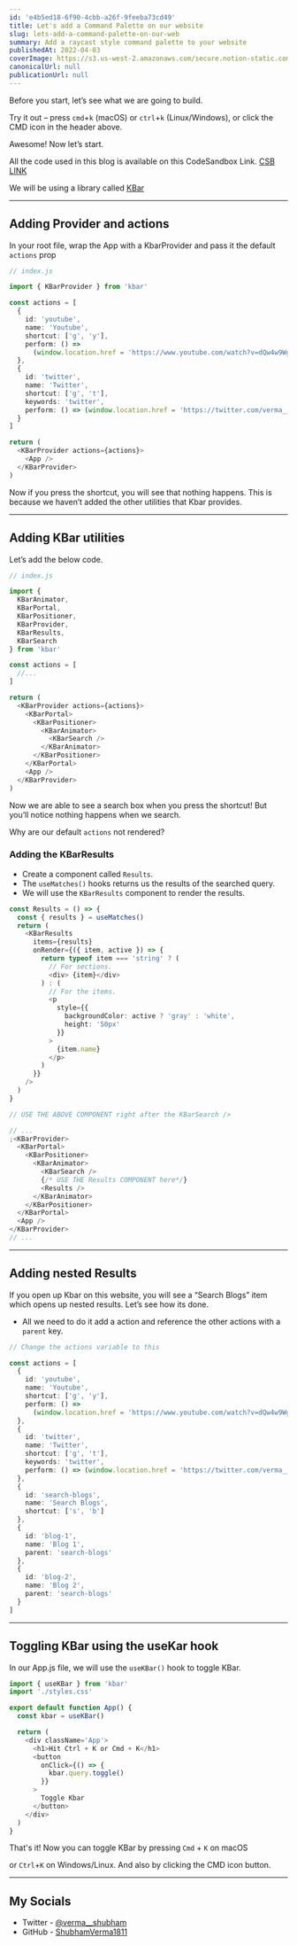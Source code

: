 ```yaml
---
id: 'e4b5ed18-6f90-4cbb-a26f-9feeba73cd49'
title: Let's add a Command Palette on our website
slug: lets-add-a-command-palette-on-our-web
summary: Add a raycast style command palette to your website
publishedAt: 2022-04-03
coverImage: https://s3.us-west-2.amazonaws.com/secure.notion-static.com/178b584c-391a-4cc0-b46c-e6d7f304e5d9/response.png?X-Amz-Algorithm=AWS4-HMAC-SHA256&X-Amz-Content-Sha256=UNSIGNED-PAYLOAD&X-Amz-Credential=AKIAT73L2G45EIPT3X45%2F20220726%2Fus-west-2%2Fs3%2Faws4_request&X-Amz-Date=20220726T030344Z&X-Amz-Expires=3600&X-Amz-Signature=954064f60be611277a6332eed70e3f68b27d5d710786a53f2afcd6f992367272&X-Amz-SignedHeaders=host&x-id=GetObject
canonicalUrl: null
publicationUrl: null
---
```


Before you start, let’s see what we are going to build.

Try it out – press `cmd`+`k` (macOS) or `ctrl`+`k` (Linux/Windows), or click the
CMD icon in the header above.

Awesome! Now let’s start.

All the code used in this blog is available on this CodeSandbox Link.
[CSB LINK](https://codesandbox.io/s/lucid-satoshi-4k109k?file=%2Fsrc%2Findex.js%3A295-915)

We will be using a library called [KBar](https://github.com/timc1/kbar)

---

## Adding Provider and actions

In your root file, wrap the App with a KbarProvider and pass it the default
`actions` prop

```typescript
// index.js

import { KBarProvider } from 'kbar'

const actions = [
  {
    id: 'youtube',
    name: 'Youtube',
    shortcut: ['g', 'y'],
    perform: () =>
      (window.location.href = 'https://www.youtube.com/watch?v=dQw4w9WgXcQ')
  },
  {
    id: 'twitter',
    name: 'Twitter',
    shortcut: ['g', 't'],
    keywords: 'twitter',
    perform: () => (window.location.href = 'https://twitter.com/verma__shubham')
  }
]

return (
  <KBarProvider actions={actions}>
    <App />
  </KBarProvider>
)
```

Now if you press the shortcut, you will see that nothing happens. This is
because we haven’t added the other utilities that Kbar provides.

---

## Adding KBar utilities

Let’s add the below code.

```typescript
// index.js

import {
  KBarAnimator,
  KBarPortal,
  KBarPositioner,
  KBarProvider,
  KBarResults,
  KBarSearch
} from 'kbar'

const actions = [
  //...
]

return (
  <KBarProvider actions={actions}>
    <KBarPortal>
      <KBarPositioner>
        <KBarAnimator>
          <KBarSearch />
        </KBarAnimator>
      </KBarPositioner>
    </KBarPortal>
    <App />
  </KBarProvider>
)
```

Now we are able to see a search box when you press the shortcut! But you’ll
notice nothing happens when we search.

Why are our default `actions` not rendered?

### Adding the KBarResults

- Create a component called `Results`.
- The `useMatches()` hooks returns us the results of the searched query.
- We will use the `KBarResults` component to render the results.

```typescript
const Results = () => {
  const { results } = useMatches()
  return (
    <KBarResults
      items={results}
      onRender={({ item, active }) => {
        return typeof item === 'string' ? (
          // For sections.
          <div> {item}</div>
        ) : (
          // For the items.
          <p
            style={{
              backgroundColor: active ? 'gray' : 'white',
              height: '50px'
            }}
          >
            {item.name}
          </p>
        )
      }}
    />
  )
}

// USE THE ABOVE COMPONENT right after the KBarSearch />

// ...
;<KBarProvider>
  <KBarPortal>
    <KBarPositioner>
      <KBarAnimator>
        <KBarSearch />
        {/* USE THE Results COMPONENT here*/}
        <Results />
      </KBarAnimator>
    </KBarPositioner>
  </KBarPortal>
  <App />
</KBarProvider>
// ...
```

---

## Adding nested Results

If you open up Kbar on this website, you will see a “Search Blogs” item which
opens up nested results. Let’s see how its done.

- All we need to do it add a action and reference the other actions with a
  `parent` key.

```typescript
// Change the actions variable to this

const actions = [
  {
    id: 'youtube',
    name: 'Youtube',
    shortcut: ['g', 'y'],
    perform: () =>
      (window.location.href = 'https://www.youtube.com/watch?v=dQw4w9WgXcQ')
  },
  {
    id: 'twitter',
    name: 'Twitter',
    shortcut: ['g', 't'],
    keywords: 'twitter',
    perform: () => (window.location.href = 'https://twitter.com/verma__shubham')
  },
  {
    id: 'search-blogs',
    name: 'Search Blogs',
    shortcut: ['s', 'b']
  },
  {
    id: 'blog-1',
    name: 'Blog 1',
    parent: 'search-blogs'
  },
  {
    id: 'blog-2',
    name: 'Blog 2',
    parent: 'search-blogs'
  }
]
```

---

## Toggling KBar using the useKar hook

In our App.js file, we will use the `useKBar()` hook to toggle KBar.

```typescript
import { useKBar } from 'kbar'
import './styles.css'

export default function App() {
  const kbar = useKBar()

  return (
    <div className='App'>
      <h1>Hit Ctrl + K or Cmd + K</h1>
      <button
        onClick={() => {
          kbar.query.toggle()
        }}
      >
        Toggle Kbar
      </button>
    </div>
  )
}
```

That's it! Now you can toggle KBar by pressing `Cmd` + `K` on macOS

or `Ctrl`+`K` on Windows/Linux. And also by clicking the CMD icon button.

---

## My Socials

- Twitter - [@verma\_\_shubham](https://shbm.fyi/tw)
- GitHub - [ShubhamVerma1811](https://github.com/ShubhamVerma1811)
